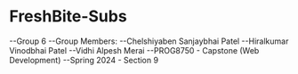 # FreshBite-Subs

--Group 6
--Group Members:
--Chelshiyaben Sanjaybhai Patel
--Hiralkumar Vinodbhai Patel
--Vidhi Alpesh Merai
--PROG8750 - Capstone (Web Development)
--Spring 2024 - Section 9
